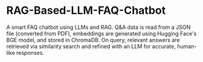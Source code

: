 # RAG-Based-LLM-FAQ-Chatbot
A smart FAQ chatbot using LLMs and RAG. Q&amp;A data is read from a JSON file (converted from PDF), embeddings are generated using Hugging Face's BGE model, and stored in ChromaDB. On query, relevant answers are retrieved via similarity search and refined with an LLM for accurate, human-like responses.
